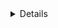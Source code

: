 
<details about implementation such as data structures and algorithms used>
Basicly the idea is very close to
how would work the autocomplete ou to find words and etc... 
is just a different application using routes.

### Time Complexity:
<Big O notation with brief explanation>
o(N) because I have to "transverse" everytime to add or find

### Space Complexity:
<Big O notation with brief explanation>
o(n)